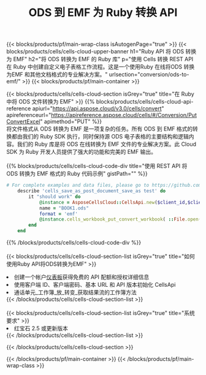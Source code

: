 ﻿---
title:  ODS 到 EMF 为 Ruby 转换 API
description: 用于 Microsoft Excel 和 OpenOffice Calc 的云 API 和 SDK。将电子表格转换为其他格式文件。
url: /zh/ruby/conversion/ods-to-emf/
---
{{< blocks/products/pf/main-wrap-class isAutogenPage="true" >}}
{{< blocks/products/cells/cells-cloud-upper-banner h1="Ruby API 将 ODS 转换为 EMF" h2="将 ODS 转换为 EMF 的 Ruby 库" p="使用 Cells 转换 REST API 在 Ruby 中创建自定义电子表格工作流程。这是一个使用Ruby 在线将ODS 转换为EMF 和其他文档格式的专业解决方案。" urlsection="conversion/ods-to-emf/" >}}
{{< blocks/products/pf/main-container >}}

{{< blocks/products/cells/cells-cloud-section isGrey="true" title="在 Ruby 中将 ODS 文件转换为 EMF" >}}
{{% blocks/products/cells/cells-cloud-api-reference apiurl="https://api.aspose.cloud/v3.0/cells/convert" apireferenceurl="https://apireference.aspose.cloud/cells/#/Conversion/PutConvertExcel" apimethod="PUT" %}}
<br/>
将文件格式从 ODS 转换为 EMF 是一项复杂的任务。所有 ODS 到 EMF 格式的转换都由我们的 Ruby SDK 执行，同时保持源 ODS 电子表格的主要结构和逻辑内容。我们的 Ruby 库是将 ODS 在线转换为 EMF 文件的专业解决方案。此 Cloud SDK 为 Ruby 开发人员提供了强大的功能和完美的 EMF 输出。
<br/>
<br/>
{{% blocks/products/cells/cells-cloud-code-div title="使用 REST API 将 ODS 转换为 EMF 格式的 Ruby 代码示例" gistPath="" %}}
 
```ruby
# For complete examples and data files, please go to https://github.com/aspose-cells-cloud/aspose-cells-cloud-ruby/
    describe 'cells_save_as_post_document_save_as test' do
        it "should work" do
            @instance = AsposeCellsCloud::CellsApi.new($client_id,$client_secret,"v3.0","https://api.aspose.cloud/")
            name = "BOOK1.ods"
            format = 'emf'
            @instance.cells_workbook_put_convert_workbook( ::File.open(File.expand_path("data/"+name),"r")  {|io| io.read(io.size) },{:format=>format})     
        end
    end
```
 
{{% /blocks/products/cells/cells-cloud-code-div %}}
<br/>
<br/>
{{< blocks/products/cells/cells-cloud-section-list isGrey="true" title="如何使用Ruby API将ODS转换为EMF" >}}
<li>创建一个帐户<a href="https://dashboard.aspose.cloud/">仪表板</a>获得免费的 API 配额和授权详细信息</li>
<li>使用客户端 ID、客户端密码、基本 URL 和 API 版本初始化 CellsApi</li>
<li>通话单元_工作簿_放_转变_获取结果流的工作簿方法</li>
{{< /blocks/products/cells/cells-cloud-section-list >}}
<br/>
<br/>
{{< blocks/products/cells/cells-cloud-section-list isGrey="true" title="系统要求" >}}
<li>红宝石 2.5 或更新版本</li>
{{< /blocks/products/cells/cells-cloud-section-list >}}

{{< /blocks/products/cells/cells-cloud-section >}}

{{< /blocks/products/pf/main-container >}}
{{< /blocks/products/pf/main-wrap-class >}}
